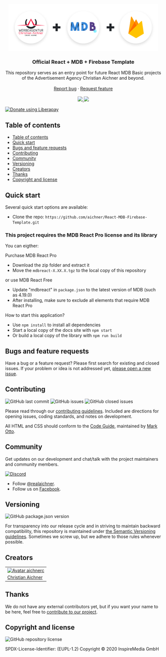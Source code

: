 <p align="center">
  <a href="https://www.inspiremedia.at/" target="_blank" rel="noopener noreferrer">
    <img src="https://github.com/aichner/React-MDB-Firebase-Template/blob/master/src/assets/react-mdb-firebase.jpg?raw=true" alt="Agency Logo" height="150" style="max-width: 100%" />
  </a>
</p>

<h3 align="center">Official React + MDB + Firebase Template</h3>

<p align="center">
  This repository serves as an entry point for future React MDB Basic projects of the
  Advertisement Agency Christian Aichner and beyond.
  <br>
  <br>
  <a href="https://github.com/aichner/React-MDB-Firebase-Template/issues/new?template=bug_report.md">Report bug</a>
  ·
  <a href="https://github.com/aichner/React-MDB-Firebase-Template/issues/new?template=feature_request.md">Request feature</a>
  <br>
  <br>
  <a href="https://www.codacy.com/app/aichner/React-MDB-Firebase-Template">
    <img src="https://api.codacy.com/project/badge/Grade/579c145ee6cf4d7e8ae7c1c78a13617a" />
  </a>
  <a href="https://liberapay.com/aichner/donate">
  <img src="http://img.shields.io/liberapay/receives/aichner.svg?logo=liberapay">
  </a>
</p>

<a href="https://liberapay.com/aichner/donate"><img alt="Donate using Liberapay" src="https://liberapay.com/assets/widgets/donate.svg"></a>

## Table of contents

- [Table of contents](#table-of-contents)
- [Quick start](#quick-start)
- [Bugs and feature requests](#bugs-and-feature-requests)
- [Contributing](#contributing)
- [Community](#community)
- [Versioning](#versioning)
- [Creators](#creators)
- [Thanks](#thanks)
- [Copyright and license](#copyright-and-license)

## [](#quick-start)Quick start

Several quick start options are available:

- Clone the repo: `https://github.com/aichner/React-MDB-Firebase-Template.git`

### This project requires the MDB React Pro license and its library

You can eigther:

Purchase MDB React Pro

- Download the zip folder and extract it
- Move the `mdbreact-X.XX.X.tgz` to the local copy of this repository

or use MDB React Free

- Update "mdbreact" in `package.json` to the latest version of MDB (such as 4.19.0)
- After installing, make sure to exclude all elements that require MDB React Pro

How to start this application?

- Use `npm install` to install all dependencies
- Start a local copy of the docs site with `npm start`
- Or build a local copy of the library with `npm run build`

## [](#bug-and-feature-requests)Bugs and feature requests

Have a bug or a feature request? Please first search for existing and closed issues. If your problem or idea is not
addressed yet, [please open a new issue](https://github.com/aichner/React-MDB-Firebase-Template/issues/new/choose).

## [](#contributing)Contributing

![GitHub last commit](https://img.shields.io/github/last-commit/aichner/React-MDB-Firebase-Template)
![GitHub issues](https://img.shields.io/github/issues-raw/aichner/React-MDB-Firebase-Template)
![GitHub closed issues](https://img.shields.io/github/issues-closed-raw/aichner/React-MDB-Firebase-Template?color=green)

Please read through our
[contributing guidelines](https://github.com/aichner/React-MDB-Firebase-Template/blob/master/CONTRIBUTING.md). Included are
directions for opening issues, coding standards, and notes on development.

All HTML and CSS should conform to the [Code Guide](https://github.com/mdo/code-guide), maintained by
[Mark Otto](https://github.com/mdo).

## [](#community)Community

Get updates on our development and chat/talk with the project maintainers and community members.

[![Discord][discord-badge]][discord]

- Follow [@realaichner](https://twitter.com/realaichner).
- Follow us on [Facebook](https://www.facebook.com/werbeagentur.aichner).

## [](#versioning)Versioning

![GitHub package.json version](https://img.shields.io/github/package-json/v/aichner/React-MDB-Firebase-Template)

For transparency into our release cycle and in striving to maintain backward compatibility, this repository is
maintained under [the Semantic Versioning guidelines](https://semver.org/). Sometimes we screw up, but we adhere to
those rules whenever possible.

## [](#creators)Creators

<table border="0">
	<tr>
    		<td>
			<a href="https://github.com/aichnerc">
				<img src="https://avatars.githubusercontent.com/aichnerc?s=100" alt="Avatar aichnerc">
			</a>
		</td>
	</tr>
  <tr>
    		<td><a href="https://github.com/aichnerc">Christian Aichner</a></td>
	</tr>
</table>

## [](#thanks)Thanks

We do not have any external contributors yet, but if you want your name to be here, feel free
to [contribute to our project](#contributing).

## [](#copyright-and-license)Copyright and license

![GitHub repository license](https://img.shields.io/badge/license-EUPL--1.2-blue)

SPDX-License-Identifier: (EUPL-1.2)
Copyright © 2020 InspireMedia GmbH

[discord-badge]: https://img.shields.io/badge/Discord-Join%20chat%20%E2%86%92-738bd7.svg
[discord]: https://discord.gg/dnxUJmk

